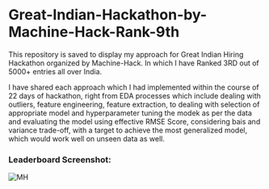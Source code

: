 # Great-Indian-Hackathon-by-Machine-Hack-Rank-9th
This repository is saved to display my approach for Great Indian Hiring Hackathon organized by Machine-Hack. In which I have Ranked 3RD out of 5000+ entries all over India.

I have shared each approach which I had implemented within the course of 22 days of hackathon, right from EDA processes which include dealing with outliers, feature engineering, feature extraction, to dealing with selection of appropriate model and hyperparameter tuning the modek as per the data and evaluating the model using effective RMSE Score, considering bais and variance trade-off, with a target to achieve the most generalized model, which would work well on unseen data as well.

### Leaderboard Screenshot:
![MH](https://user-images.githubusercontent.com/63406916/102005687-ca875480-3d40-11eb-93ce-9416c939de4c.png)

